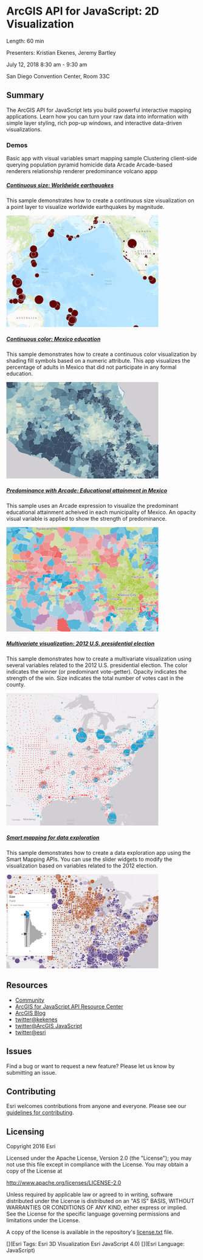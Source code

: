 # ArcGIS API for JavaScript: 2D Visualization

Length: 60 min

Presenters: Kristian Ekenes, Jeremy Bartley

July 12, 2018 8:30 am - 9:30 am

San Diego Convention Center, Room 33C

## Summary

The ArcGIS API for JavaScript lets you build powerful interactive mapping applications. Learn how you can turn your raw data into information with simple layer styling, rich pop-up windows, and interactive data-driven visualizations.

### Demos

Basic app with visual variables
smart mapping sample
Clustering
client-side querying
population pyramid
homicide data
Arcade
Arcade-based renderers
relationship renderer
predominance
volcano appp




##### [Continuous size: Worldwide earthquakes](https://ekenes.github.io/conferences/uc-2017/2d-viz/samples/earthquakes/)

This sample demonstrates how to create a continuous size visualization on a point layer to visualize worldwide earthquakes by magnitude.

[![quakes](images/quakes.png)](https://ekenes.github.io/conferences/uc-2017/2d-viz/samples/earthquakes/)

##### [Continuous color: Mexico education](https://ekenes.github.io/conferences/uc-2017/2d-viz/samples/mexico-education/)

This sample demonstrates how to create a continuous color visualization by shading fill symbols based on a numeric attribute. This app visualizes the percentage of adults in Mexico that did not participate in any formal education.

[![color](images/color.png)](https://ekenes.github.io/conferences/uc-2017/2d-viz/samples/mexico-education/)

##### [Predominance with Arcade: Educational attainment in Mexico](https://ekenes.github.io/conferences/uc-2017/2d-viz/samples/mexico-education-predominance/)

This sample uses an Arcade expression to visualize the predominant educational attainment acheived in each municipality of Mexico. An opacity visual variable is applied to show the strength of predominance.

[![mexico-education-predominance](images/mexico-education-predominance.png)](https://ekenes.github.io/conferences/uc-2017/2d-viz/samples/mexico-education-predominance/)

##### [Multivariate visualization: 2012 U.S. presidential election](https://ekenes.github.io/conferences/uc-2017/2d-viz/samples/multivariate-election/)

This sample demonstrates how to create a multivariate visualization using several variables related to the 2012 U.S. presidential election. The color indicates the winner (or predominant vote-getter). Opacity indicates the strength of the win. Size indicates the total number of votes cast in the county.

[![multivariate](images/multivariate.png)](https://ekenes.github.io/conferences/uc-2017/2d-viz/samples/multivariate-election/)

##### [Smart mapping for data exploration](https://ekenes.github.io/conferences/uc-2017/2d-viz/samples/smart-mapping/)

This sample demonstrates how to create a data exploration app using the Smart Mapping APIs. You can use the slider widgets to modify the visualization based on variables related to the 2012 election.

[![smart-mapping](images/smart-mapping.png)](https://ekenes.github.io/conferences/uc-2017/2d-viz/samples/smart-mapping/)

## Resources

* [Community](https://developers.arcgis.com/en/javascript/jshelp/community.html)
* [ArcGIS for JavaScript API Resource Center](http://help.arcgis.com/en/webapi/javascript/arcgis/index.html)
* [ArcGIS Blog](http://blogs.esri.com/esri/arcgis/)
* [twitter@kekenes](http://twitter.com/kekenes)
* [twitter@ArcGIS JavaScript](http://twitter.com/ArcGISJSAPI)
* [twitter@esri](http://twitter.com/esri)

## Issues

Find a bug or want to request a new feature?  Please let us know by submitting an issue.

## Contributing

Esri welcomes contributions from anyone and everyone. Please see our [guidelines for contributing](https://github.com/esri/contributing).

## Licensing
Copyright 2016 Esri

Licensed under the Apache License, Version 2.0 (the "License");
you may not use this file except in compliance with the License.
You may obtain a copy of the License at

   http://www.apache.org/licenses/LICENSE-2.0

Unless required by applicable law or agreed to in writing, software
distributed under the License is distributed on an "AS IS" BASIS,
WITHOUT WARRANTIES OR CONDITIONS OF ANY KIND, either express or implied.
See the License for the specific language governing permissions and
limitations under the License.

A copy of the license is available in the repository's [license.txt](license.txt) file.

[](Esri Tags: Esri 3D Visualization Esri JavaScript 4.0)
[](Esri Language: JavaScript)
